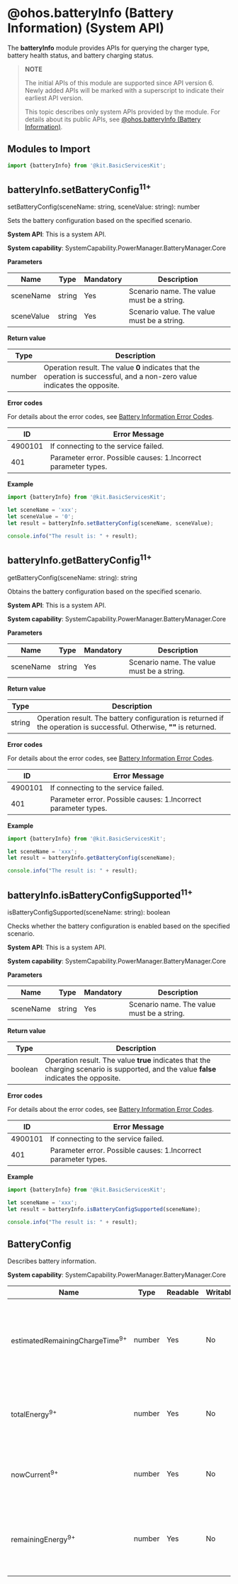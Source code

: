 # @ohos.batteryInfo (Battery Information) (System API)

The **batteryInfo** module provides APIs for querying the charger type, battery health status, and battery charging status.

> **NOTE**
>
> The initial APIs of this module are supported since API version 6. Newly added APIs will be marked with a superscript to indicate their earliest API version.
>
>This topic describes only system APIs provided by the module. For details about its public APIs, see [@ohos.batteryInfo (Battery Information)](js-apis-battery-info.md).


## Modules to Import

```js
import {batteryInfo} from '@kit.BasicServicesKit';
```

## batteryInfo.setBatteryConfig<sup>11+</sup>

setBatteryConfig(sceneName: string, sceneValue: string): number

Sets the battery configuration based on the specified scenario.

**System API**: This is a system API.

**System capability**: SystemCapability.PowerManager.BatteryManager.Core

**Parameters**

| Name    | Type  | Mandatory | Description        |
| ---------- | ------ | ---- | ------------ |
| sceneName  | string | Yes  | Scenario name. The value must be a string. |
| sceneValue | string | Yes  | Scenario value. The value must be a string. |

**Return value**

| Type  | Description                                                      |
| ------ | ---------------------------------------------------------- |
| number | Operation result. The value **0** indicates that the operation is successful, and a non-zero value indicates the opposite. |

**Error codes**

For details about the error codes, see [Battery Information Error Codes](errorcode-battery-info.md).

| ID  | Error Message   |
|---------|---------|
| 4900101 | If connecting to the service failed. |
| 401     | Parameter error. Possible causes: 1.Incorrect parameter types. |

**Example**

  ```ts
  import {batteryInfo} from '@kit.BasicServicesKit';

  let sceneName = 'xxx';
  let sceneValue = '0';
  let result = batteryInfo.setBatteryConfig(sceneName, sceneValue);

  console.info("The result is: " + result);
  ```

## batteryInfo.getBatteryConfig<sup>11+</sup>

getBatteryConfig(sceneName: string): string

Obtains the battery configuration based on the specified scenario.

**System API**: This is a system API.

**System capability**: SystemCapability.PowerManager.BatteryManager.Core

**Parameters**

| Name   | Type  | Mandatory | Description        |
| --------- | ------ | ---- | ------------ |
| sceneName | string | Yes  | Scenario name. The value must be a string. |

**Return value**

| Type  | Description                          |
| ------ | ------------------------------ |
| string | Operation result. The battery configuration is returned if the operation is successful. Otherwise, **""** is returned. |

**Error codes**

For details about the error codes, see [Battery Information Error Codes](errorcode-battery-info.md).

| ID  | Error Message   |
|---------|---------|
| 4900101 | If connecting to the service failed. |
| 401     | Parameter error. Possible causes: 1.Incorrect parameter types. |

**Example**

  ```ts
  import {batteryInfo} from '@kit.BasicServicesKit';

  let sceneName = 'xxx';
  let result = batteryInfo.getBatteryConfig(sceneName);

  console.info("The result is: " + result);
  ```

## batteryInfo.isBatteryConfigSupported<sup>11+</sup>

isBatteryConfigSupported(sceneName: string): boolean

Checks whether the battery configuration is enabled based on the specified scenario.

**System API**: This is a system API.

**System capability**: SystemCapability.PowerManager.BatteryManager.Core

**Parameters**

| Name   | Type  | Mandatory | Description        |
| --------- | ------ | ---- | ------------ |
| sceneName | string | Yes  | Scenario name. The value must be a string. |

**Return value**

| Type   | Description                                             |
| ------- | ------------------------------------------------- |
| boolean | Operation result. The value **true** indicates that the charging scenario is supported, and the value **false** indicates the opposite. |

**Error codes**

For details about the error codes, see [Battery Information Error Codes](errorcode-battery-info.md).

| ID  | Error Message   |
|---------|---------|
| 4900101 | If connecting to the service failed. |
| 401     | Parameter error. Possible causes: 1.Incorrect parameter types. |

**Example**

  ```ts
  import {batteryInfo} from '@kit.BasicServicesKit';

  let sceneName = 'xxx';
  let result = batteryInfo.isBatteryConfigSupported(sceneName);

  console.info("The result is: " + result);
  ```

## BatteryConfig

Describes battery information.

**System capability**: SystemCapability.PowerManager.BatteryManager.Core

| Name     | Type       | Readable | Writable |  Description    |
| --------------- | ------------------- | ---- | ---- | ---------------------|
| estimatedRemainingChargeTime<sup>9+</sup> | number                                         | Yes  | No  | Estimated time for fully charging the current device, in unit of milliseconds. This is a system API.         |
| totalEnergy<sup>9+</sup>                  | number                                         | Yes  | No  | Total battery capacity of the device, in unit of mAh. This is a system API.  |
| nowCurrent<sup>9+</sup>                   | number                                         | Yes  | No  | Battery current of the device, in unit of mA. This is a system API.      |
| remainingEnergy<sup>9+</sup>              | number                                         | Yes  | No  | Remaining battery capacity of the device, in unit of mAh. This is a system API. |
